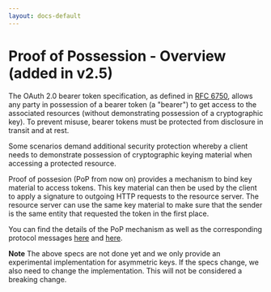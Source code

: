 ```yaml
---
layout: docs-default
---
```


# Proof of Possession - Overview (added in v2.5)

The OAuth 2.0 bearer token specification, as defined in [RFC 6750](https://tools.ietf.org/html/rfc6750),
allows any party in possession of a bearer token
(a "bearer") to get access to the associated resources (without demonstrating possession
of a cryptographic key).  To prevent misuse, bearer tokens must be
protected from disclosure in transit and at rest.

Some scenarios demand additional security protection whereby a client
needs to demonstrate possession of cryptographic keying material when
accessing a protected resource.

Proof of possesion (PoP from now on) provides a mechanism to bind key material to access tokens. This key material can then
be used by the client to apply a signature to outgoing HTTP requests to the resource server. The resource server can use the same
key material to make sure that the sender is the same entity that requested the token in the first place.

You can find the details of the PoP mechanism as well as the corresponding protocol messages
[here](https://tools.ietf.org/wg/oauth/draft-ietf-oauth-pop-architecture/) and
[here](https://tools.ietf.org/wg/oauth/draft-ietf-oauth-pop-key-distribution/).

**Note** The above specs are not done yet and we only provide an experimental implementation for asymmetric keys.
If the specs change, we also need to change the implementation. This will not be considered a breaking change.